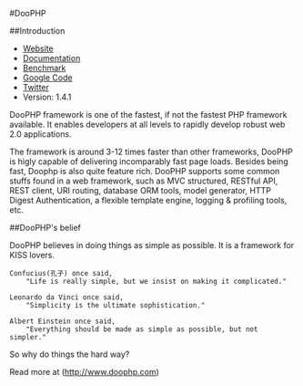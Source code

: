 #DooPHP

##Introduction
* [Website](http://doophp.com/)
* [Documentation](http://doophp.com/docs)
* [Benchmark](http://doophp.com/benchmark)
* [Google Code](http://code.google.com/p/doophp/)
* [Twitter](http://twitter.com/doophp)
* Version: 1.4.1

DooPHP framework is one of the fastest, if not the fastest PHP framework available. It enables developers at all levels to rapidly develop robust web 2.0 applications.

The framework is around 3-12 times faster than other frameworks, DooPHP is higly capable of delivering incomparably fast page loads. Besides being fast, Doophp is also quite feature rich. DooPHP supports some common stuffs found in a web framework, such as MVC structured, RESTful API, REST client, URI routing, database ORM tools, model generator, HTTP Digest Authentication, a flexible template engine, logging & profiling tools, etc.


##DooPHP's belief

DooPHP believes in doing things as simple as possible. It is a framework for KISS lovers.

    Confucius(孔子) once said,
        "Life is really simple, but we insist on making it complicated."

    Leonardo da Vinci once said,
        "Simplicity is the ultimate sophistication."

    Albert Einstein once said,
        "Everything should be made as simple as possible, but not simpler."

		
So why do things the hard way?

Read more at (http://www.doophp.com)